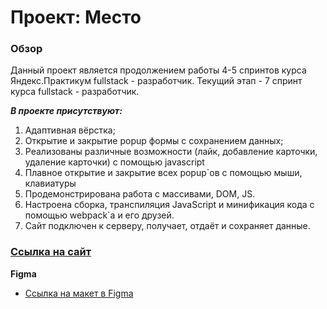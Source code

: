 # Проект: Место

### Обзор

Данный проект является продолжением работы 4-5 спринтов курса Яндекс.Практикум fullstack - разработчик. Текущий этап - 7 спринт курса fullstack - разработчик.  
  
***В проекте присутствуют:***  
1. Адаптивная вёрстка;  
2. Открытие и закрытие popup формы с сохранением данных;  
3. Реализованы различные возможности (лайк, добавление карточки, удаление карточки) с помощью javascript
4. Плавное открытие и закрытие всех popup`ов с помощью мыши, клавиатуры
5. Продемонстрирована работа с массивами, DOM, JS.
6. Настроена сборка, транспиляция JavaScript и минификация кода с помощью webpack`a и его друзей.
7. Сайт подключен к серверу, получает, отдаёт и сохраняет данные.

### [Ссылка на сайт](https://quacevizz.github.io/mesto-project-ff/ "Переход на страницу с проектом")

**Figma**
* [Ссылка на макет в Figma](https://www.figma.com/file/2cn9N9jSkmxD84oJik7xL7/JavaScript.-Sprint-4?node-id=0%3A1)
